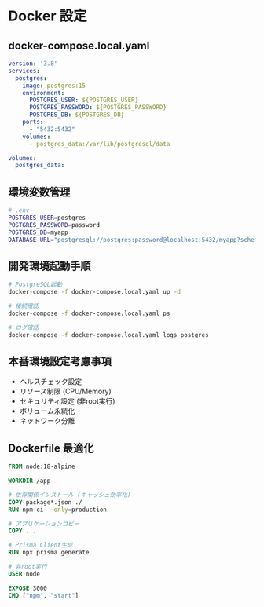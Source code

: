 # Docker 設定

## docker-compose.local.yaml
```yaml
version: '3.8'
services:
  postgres:
    image: postgres:15
    environment:
      POSTGRES_USER: ${POSTGRES_USER}
      POSTGRES_PASSWORD: ${POSTGRES_PASSWORD}
      POSTGRES_DB: ${POSTGRES_DB}
    ports:
      - "5432:5432"
    volumes:
      - postgres_data:/var/lib/postgresql/data

volumes:
  postgres_data:
```

## 環境変数管理
```bash
# .env
POSTGRES_USER=postgres
POSTGRES_PASSWORD=password
POSTGRES_DB=myapp
DATABASE_URL="postgresql://postgres:password@localhost:5432/myapp?schema=public"
```

## 開発環境起動手順
```bash
# PostgreSQL起動
docker-compose -f docker-compose.local.yaml up -d

# 接続確認
docker-compose -f docker-compose.local.yaml ps

# ログ確認
docker-compose -f docker-compose.local.yaml logs postgres
```

## 本番環境設定考慮事項
- ヘルスチェック設定
- リソース制限 (CPU/Memory)
- セキュリティ設定 (非root実行)
- ボリューム永続化
- ネットワーク分離

## Dockerfile 最適化
```dockerfile
FROM node:18-alpine

WORKDIR /app

# 依存関係インストール (キャッシュ効率化)
COPY package*.json ./
RUN npm ci --only=production

# アプリケーションコピー
COPY . .

# Prisma Client生成
RUN npx prisma generate

# 非root実行
USER node

EXPOSE 3000
CMD ["npm", "start"]
```